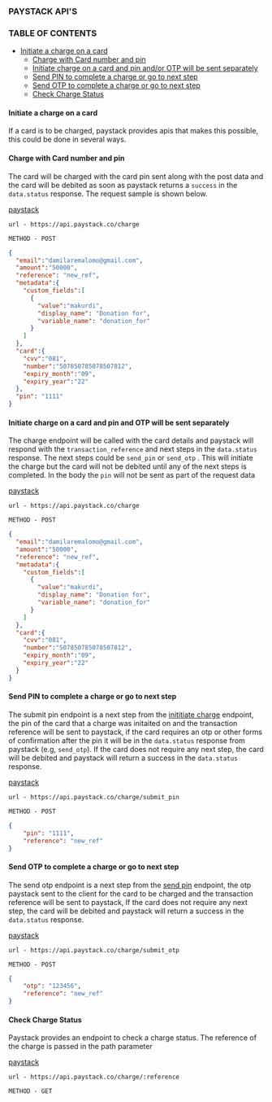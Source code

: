### PAYSTACK API'S

### TABLE OF CONTENTS

- [Initiate a charge on a card](#initiate-a-charge-on-a-card)
  - [Charge with Card number and pin](#charge-with-card-number-and-pin)
  - [Initiate charge on a card and pin and/or OTP will be sent separately](#initiate-charge-on-a-card-and-pin-and-otp-will-be-sent-separately)
  - [Send PIN to complete a charge or go to next step](#send-pin-to-complete-a-charge-or-go-to-next-step)
  - [Send OTP to complete a charge or go to next step](#send-otp-to-complete-a-charge-or-go-to-next-step)
  - [Check Charge Status](#check-charge-status)

#### Initiate a charge on a card

If a card is to be charged, paystack provides apis that makes this possible, this could be done in several ways.

#### Charge with Card number and pin

The card will be charged with the card pin sent along with the post data and the card will be debited as soon as paystack returns a `success` in the `data.status` response. The request sample is shown below.

[paystack](https://paystack.com/docs/api/#charge-create)

`url - https://api.paystack.co/charge`

`METHOD - POST`

```json
{
  "email":"damilaremalomo@gmail.com",
  "amount":"50000",
  "reference": "new_ref",
  "metadata":{
    "custom_fields":[
      {
        "value":"makurdi",
        "display_name": "Donation for",
        "variable_name": "donation_for"
      }
    ]
  },
  "card":{
    "cvv":"081",
    "number":"507850785078507812",
    "expiry_month":"09",
    "expiry_year":"22"
  },
  "pin": "1111"
}
```



#### Initiate charge on a card and pin and OTP will be sent separately

The charge endpoint will be called with the card details and paystack will respond with the `transaction_reference` and  next steps in the `data.status` response. The next steps could be `send_pin` or `send_otp` . This will initiate the charge but the card will not be debited until any of the next steps is completed. In the body the `pin` will not be sent as part of the request data

[paystack](https://paystack.com/docs/api/#charge-create)

`url - https://api.paystack.co/charge`

`METHOD - POST`

```json
{
  "email":"damilaremalomo@gmail.com",
  "amount":"50000",
  "reference": "new_ref",
  "metadata":{
    "custom_fields":[
      {
        "value":"makurdi",
        "display_name": "Donation for",
        "variable_name": "donation_for"
      }
    ]
  },
  "card":{
    "cvv":"081",
    "number":"507850785078507812",
    "expiry_month":"09",
    "expiry_year":"22"
  }
}
```



#### Send PIN to complete a charge or go to next step

The submit pin endpoint is a next step from the [inititiate charge](#initiate-charge-on-a-card-and-pin-and-otp-will-be-sent-separately) endpoint, the pin of the card that a charge was initaited on and the transaction reference will be sent to paystack, if the card requires an otp or other forms of confirmation after the pin it will be in the `data.status` response from paystack (e.g, `send_otp`). If the card does not require any next step, the card will be debited and paystack will return a success in the `data.status` response.

[paystack](https://paystack.com/docs/api/#charge-submit-pin)

`url - https://api.paystack.co/charge/submit_pin`

`METHOD - POST`

```json
{
    "pin": "1111",
    "reference": "new_ref"
}
```



#### Send OTP to complete a charge or go to next step

The send otp endpoint is a next step from the [send pin](#send-pin-to-complete-a-charge-or-go-to-next-step) endpoint, the otp paystack sent to the client for the card to be charged and the transaction reference will be sent to paystack, If the card does not require any next step, the card will be debited and paystack will return a success in the `data.status` response.

[paystack](https://paystack.com/docs/api/#charge-submit-otp)

`url - https://api.paystack.co/charge/submit_otp`

`METHOD - POST`

```json
{
    "otp": "123456",
    "reference": "new_ref"
}
```



#### Check Charge Status

Paystack provides an endpoint to check a charge status. The reference of the charge is passed in the path parameter

[paystack](https://paystack.com/docs/api/#charge-check)

`url - https://api.paystack.co/charge/:reference`

`METHOD - GET`